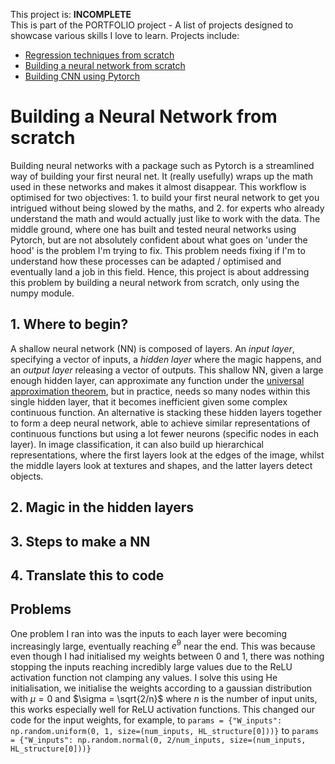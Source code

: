 This project is: <b>INCOMPLETE</b><br>
This is part of the PORTFOLIO project - A list of projects designed to showcase various skills I love to learn. Projects include:

- [Regression techniques from scratch](https://github.com/jrobo-gith/Regression-techniques-from-scratch)
- [Building a neural network from scratch](https://github.com/jrobo-gith/NN-from-scratch)
- [Building CNN using Pytorch](https://github.com/jrobo-gith/MNIST-CNN)


# Building a Neural Network from scratch
Building neural networks with a package such as Pytorch is a streamlined way of building your first neural net. It (really usefully) wraps up the math used in these networks and makes it almost disappear. This workflow is optimised for two objectives: 1. to build your first neural network to get you intrigued without being slowed by the maths, and 2. for experts who already understand the math and would actually just like to work with the data. The middle ground, where one has built and tested neural networks using Pytorch, but are not absolutely confident about what goes on 'under the hood' is the problem I'm trying to fix. This problem needs fixing if I'm to understand how these processes can be adapted / optimised and eventually land a job in this field. Hence, this project is about addressing this problem by building a neural network from scratch, only using the numpy module. 

## 1. Where to begin?
A shallow neural network (NN) is composed of layers. An <i>input layer</i>, specifying a vector of inputs, a <i>hidden layer</i> where the magic happens, and an <i>output layer</i> releasing a vector of outputs. This shallow NN, given a large enough hidden layer, can approximate any function under the [universal approximation theorem](https://en.wikipedia.org/wiki/Universal_approximation_theorem), but in practice, needs so many nodes within this single hidden layer, that it becomes inefficient given some complex continuous function. An alternative is stacking these hidden layers together to form a deep neural network, able to achieve similar representations of continuous functions but using a lot fewer neurons (specific nodes in each layer). In image classification, it can also build up hierarchical representations, where the first layers look at the edges of the image, whilst the middle layers look at textures and shapes, and the latter layers detect objects.

## 2. Magic in the hidden layers

## 3. Steps to make a NN 

## 4. Translate this to code 

## Problems
One problem I ran into was the inputs to each layer were becoming increasingly large, eventually reaching $e^9$ near the end. This was because even though I had initialised my weights between 0 and 1, there was nothing stopping the inputs reaching incredibly large values due to the ReLU activation function not clamping any values.
I solve this using He initialisation, we initialise the weights according to a gaussian distribution with $\mu = 0$ and $\sigma = \sqrt{2/n}$ where $n$ is the number of input units, this works especially well for ReLU activation functions. This changed our code for the input weights, for example, to ```params = {"W_inputs": np.random.uniform(0, 1, size=(num_inputs, HL_structure[0]))}``` to ```params = {"W_inputs": np.random.normal(0, 2/num_inputs, size=(num_inputs, HL_structure[0]))}``` 


 

